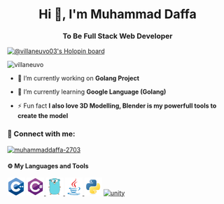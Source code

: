 <h1 align="center">Hi 👋, I'm Muhammad Daffa</h1>
<h3 align="center">To Be Full Stack Web Developer</h3>

[![@villaneuvo03's Holopin board](https://holopin.me/villaneuvo03)](https://holopin.io/@villaneuvo03)

<p align="left"> <img src="https://komarev.com/ghpvc/?username=villaneuvo&label=Profile%20views&color=0e75b6&style=flat" alt="villaneuvo" /> </p>

- 🔭 I’m currently working on **Golang Project**

- 🌱 I’m currently learning **Google Language (Golang)**

- ⚡ Fun fact **I also love 3D Modelling, Blender is my powerfull tools to create the model**

<h3 align="left">🤝 Connect with me:</h3>
<p align="left">
<a href="https://linkedin.com/in/muhammaddaffa-2703" target="blank"><img align="center" src="https://raw.githubusercontent.com/rahuldkjain/github-profile-readme-generator/master/src/images/icons/Social/linked-in-alt.svg" alt="muhammaddaffa-2703" height="30" width="40" /></a>
</p>

<h4> ⚙ My Languages and Tools </h4>
<p align="left"> <img src="https://raw.githubusercontent.com/devicons/devicon/master/icons/cplusplus/cplusplus-original.svg" alt="cplusplus" width="40" height="40"/> </a> <a href="https://www.w3schools.com/cs/" target="_blank" rel="noreferrer"> <img src="https://raw.githubusercontent.com/devicons/devicon/master/icons/csharp/csharp-original.svg" alt="csharp" width="40" height="40"/> </a> <a href="https://golang.org" target="_blank" rel="noreferrer"> <img src="https://raw.githubusercontent.com/devicons/devicon/master/icons/go/go-original.svg" alt="go" width="40" height="40"/> </a> <a href="https://www.java.com" target="_blank" rel="noreferrer"> <img src="https://raw.githubusercontent.com/devicons/devicon/master/icons/java/java-original.svg" alt="java" width="40" height="40"/> </a> <img src="https://raw.githubusercontent.com/devicons/devicon/master/icons/python/python-original.svg" alt="python" width="40" height="40"/> </a> <a href="https://unity.com/" target="_blank" rel="noreferrer"> <img src="https://www.vectorlogo.zone/logos/unity3d/unity3d-icon.svg" alt="unity" width="40" height="40"/> </a> </p>
